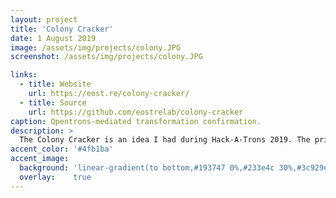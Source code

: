 ```yaml
---
layout: project
title: 'Colony Cracker'
date: 1 August 2019
image: /assets/img/projects/colony.JPG
screenshot: /assets/img/projects/colony.JPG

links:
  - title: Website
    url: https://eost.re/colony-cracker/
  - title: Source
    url: https://github.com/eostrelab/colony-cracker
caption: Opentrons-mediated transformation confirmation.
description: >
  The Colony Cracker is an idea I had during Hack-A-Trons 2019. The principle is to use an automated colony selector in addition to a colony cracking protocol in order to facilitate successful transformation analysis during particularly problematic bacterial cloning.
accent_color: '#4fb1ba'
accent_image:
  background: 'linear-gradient(to bottom,#193747 0%,#233e4c 30%,#3c929e 50%,#d5d5d4 70%,#cdccc8 100%)'
  overlay:    true
---
```


